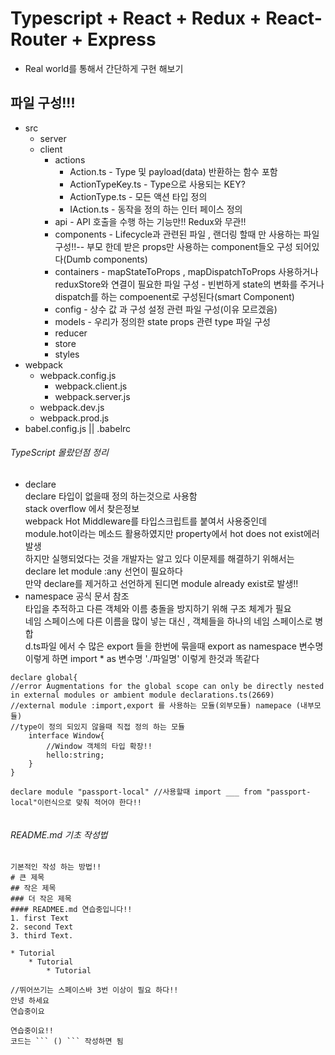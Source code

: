 # Typescript + React + Redux + React-Router + Express 
* Real world를 통해서 간단하게 구현 해보기

## 파일 구성!!!
* src
    * server
    * client
        * actions 
            * Action.ts - Type 및 payload(data) 반환하는 함수 포함
            * ActionTypeKey.ts - Type으로 사용되는 KEY?
            * ActionType.ts - 모든 액션 타입 정의
            * IAction.ts - 동작을 정의 하는 인터 페이스 정의
        * api - API 호출을 수행 하는 기능만!! Redux와 무관!!
        * components - Lifecycle과 관련된 파일 , 랜더링 할때 만 사용하는 파일 구성!!-- 부모 한데 받은 props만 사용하는 component들오 구성 되어있다(Dumb components)
        * containers - mapStateToProps , mapDispatchToProps 사용하거나 reduxStore와 연결이 필요한 파일 구성 - 빈번하게 state의 변화를 주거나 dispatch를 하는 compoenent로 구성된다(smart Component)
        * config - 상수 값 과 구성 설정 관련 파일 구성(이유 모르겠음)
        * models - 우리가 정의한 state props 관련 type 파일 구성
        * reducer
        * store 
        * styles
* webpack
    * webpack.config.js
        * webpack.client.js
        * webpack.server.js
    * webpack.dev.js
    * webpack.prod.js
* babel.config.js || .babelrc
###### TypeScript 몰랐던점 정리
* declare        
    declare 타입이 없을때 정의 하는것으로 사용함            
    stack overflow 에서 찾은정보   
    webpack Hot Middleware를 타입스크립트를 붙여서 사용중인데     
    module.hot이라는 메소드 활용하였지만 property에서 hot does not exist에러 발생       
    하지만 실행되었다는 것을 개발자는 알고 있다 이문제를 해결하기 위해서는  declare let module :any 선언이 필요하다        
    만약 declare를 제거하고 선언하게 된디면 module already exist로 발생!!    
* namespace
    공식 문서 참조       
    타입을 추적하고 다른 객체와 이름 충돌을 방지하기 위해 구조 체계가 필요      
    네임 스페이스에 다른 이름을 많이 넣는 대신 , 객체들을 하나의 네임 스페이스로 병합        
    d.ts파일 에서 수 많은 export 들을 한번에 묶을때 export as namespace 변수명 이렇게 하면 import * as 변수명 './파일명' 이렇게 한것과 똑같다                
    
```
declare global{
//error Augmentations for the global scope can only be directly nested in external modules or ambient module declarations.ts(2669)    
//external module :import,export 를 사용하는 모듈(외부모듈) namepace (내부모듈)
//type이 정의 되있지 않을때 직접 정의 하는 모듈 
    interface Window{
        //Window 객체의 타입 확장!!
        hello:string;
    }
}

declare module "passport-local" //사용할때 import ___ from "passport-local"이런식으로 맞춰 적어야 한다!!


```
###### README.md 기초 작성법
```
기본적인 작성 하는 방법!!
# 큰 제목
## 작은 제목
### 더 작은 제목 
#### READMEE.md 연습중입니다!!
1. first Text
2. second Text
3. third Text.

* Tutorial
    * Tutorial
        * Tutorial

//뛰어쓰기는 스페이스바 3번 이상이 필요 하다!!
안녕 하세요     
연습중이요    

연습중이요!!
코드는 ``` () ``` 작성하면 됨
```



